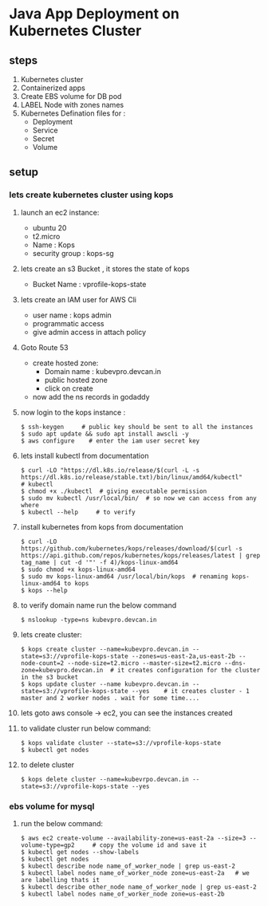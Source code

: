 # Java App Deployment on Kubernetes Cluster

## steps

1. Kubernetes cluster
2. Containerized apps
3. Create EBS volume for DB pod
4. LABEL Node with zones names
5. Kubernetes Defination files for :
   * Deployment
   * Service
   * Secret
   * Volume

## setup

### lets create kubernetes cluster using kops

1. launch an ec2 instance:
   * ubuntu 20
   * t2.micro
   * Name : Kops
   * security group : kops-sg

2. lets create an s3 Bucket , it stores the state of kops
   * Bucket Name : vprofile-kops-state

3. lets create an IAM user for AWS Cli
   * user name : kops admin
   * programmatic access
   * give admin access in attach policy

4. Goto Route 53
   * create hosted zone:
     * Domain name : kubevpro.devcan.in
     * public hosted zone
     * click on create
   * now add the ns records in godaddy

5. now login to the kops instance :

    ```console
    $ ssh-keygen     # public key should be sent to all the instances
    $ sudo apt update && sudo apt install awscli -y
    $ aws configure    # enter the iam user secret key
    ```

6. lets install kubectl from documentation

    ```console
    $ curl -LO "https://dl.k8s.io/release/$(curl -L -s https://dl.k8s.io/release/stable.txt)/bin/linux/amd64/kubectl"         # kubectl
    $ chmod +x ./kubectl  # giving executable permission
    $ sudo mv kubectl /usr/local/bin/  # so now we can access from any where
    $ kubectl --help     # to verify
    ```

7. install kubernetes from kops from documentation

    ```console
    $ curl -LO https://github.com/kubernetes/kops/releases/download/$(curl -s https://api.github.com/repos/kubernetes/kops/releases/latest | grep tag_name | cut -d '"' -f 4)/kops-linux-amd64
    $ sudo chmod +x kops-linux-amd64
    $ sudo mv kops-linux-amd64 /usr/local/bin/kops  # renaming kops-linux-amd64 to kops
    $ kops --help
    ```

8. to verify domain name run the below command

    ```console
    $ nslookup -type=ns kubevpro.devcan.in
    ```

9. lets create cluster:

    ```console
    $ kops create cluster --name=kubevpro.devcan.in --state=s3://vprofile-kops-state --zones=us-east-2a,us-east-2b --node-count=2 --node-size=t2.micro --master-size=t2.micro --dns-zone=kubevpro.devcan.in  # it creates configuration for the cluster in the s3 bucket
    $ kops update cluster --name kubevpro.devcan.in --state=s3://vprofile-kops-state --yes    # it creates cluster - 1 master and 2 worker nodes . wait for some time....
    ```

10. lets goto aws console -> ec2, you can see the instances created
11. to validate cluster run below command:

    ```console
    $ kops validate cluster --state=s3://vprofile-kops-state
    $ kubectl get nodes 
    ```

12. to delete cluster

    ```console
    $ kops delete cluster --name=kubevrpo.devcan.in --state=s3://vprofile-kops-state --yes
    ```

### ebs volume for mysql

1. run the below command:

   ```console
   $ aws ec2 create-volume --availability-zone=us-east-2a --size=3 --volume-type=gp2     # copy the volume id and save it
   $ kubectl get nodes --show-labels
   $ kubectl get nodes
   $ kubectl describe node name_of_worker_node | grep us-east-2
   $ kubectl label nodes name_of_worker_node zone=us-east-2a   # we are labelling thats it
   $ kubectl describe other_node name_of_worker_node | grep us-east-2
   $ kubectl label nodes name_of_worker_node zone=us-east-2b
   ```